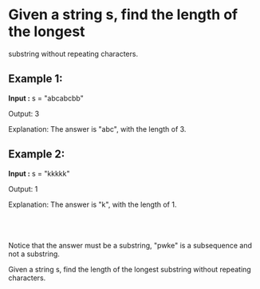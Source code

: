 # Given a string s, find the length of the longest 
substring
without repeating characters.

 

## Example 1:

**Input :** s = "abcabcbb"

Output: 3

Explanation: The answer is "abc", with the length of 3.

## Example 2:

**Input :** s = "kkkkk"

Output: 1

Explanation: The answer is "k", with the length of 1.




<br><br><br>
Notice that the answer must be a substring, "pwke" is a subsequence and not a substring.
 
Given a string s, find the length of the longest 
substring
without repeating characters.

 
